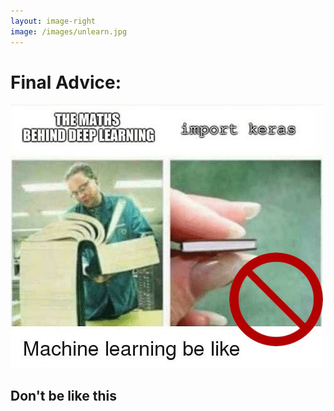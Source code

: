 ```yaml
---
layout: image-right
image: /images/unlearn.jpg
---
```


# Final Advice:

<img alt="veggies" src="/images/easy-way.jpg" />

<div class="mt-4"></div>

## Don't be like this



